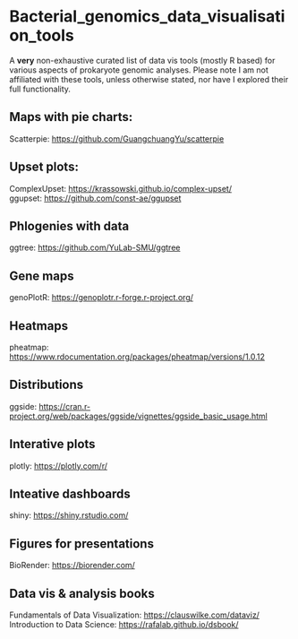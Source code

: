 # Bacterial_genomics_data_visualisation_tools
A **very** non-exhaustive curated list of data vis tools (mostly R based) for various aspects of prokaryote genomic analyses. Please note I am not affiliated with these tools, unless otherwise stated, nor have I explored their full functionality.

## Maps with pie charts:
Scatterpie: https://github.com/GuangchuangYu/scatterpie

## Upset plots:
ComplexUpset: https://krassowski.github.io/complex-upset/  
ggupset: https://github.com/const-ae/ggupset   

## Phlogenies with data
ggtree: https://github.com/YuLab-SMU/ggtree  

## Gene maps
genoPlotR: https://genoplotr.r-forge.r-project.org/  

## Heatmaps
pheatmap: https://www.rdocumentation.org/packages/pheatmap/versions/1.0.12 

## Distributions
ggside: https://cran.r-project.org/web/packages/ggside/vignettes/ggside_basic_usage.html


## Interative plots
plotly: https://plotly.com/r/   

## Inteative dashboards
shiny: https://shiny.rstudio.com/  

## Figures for presentations
BioRender: https://biorender.com/  

## Data vis & analysis books
Fundamentals of Data Visualization: https://clauswilke.com/dataviz/  
Introduction to Data Science: https://rafalab.github.io/dsbook/  
